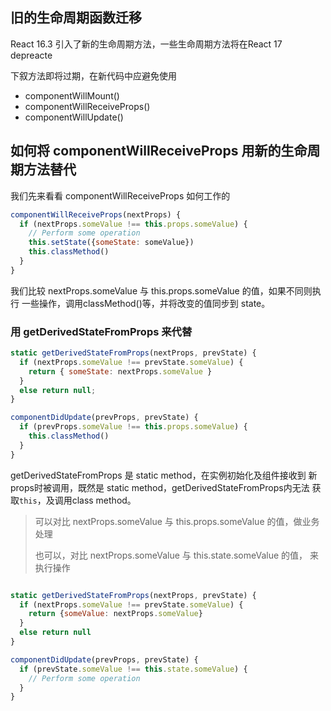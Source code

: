 
## 旧的生命周期函数迁移

React 16.3 引入了新的生命周期方法，一些生命周期方法将在React 17 depreacte

下叙方法即将过期，在新代码中应避免使用

- componentWillMount()
- componentWillReceiveProps()
- componentWillUpdate()

## 如何将 componentWillReceiveProps 用新的生命周期方法替代

我们先来看看 componentWillReceiveProps 如何工作的

```js
componentWillReceiveProps(nextProps) {
  if (nextProps.someValue !== this.props.someValue) {
    // Perform some operation
    this.setState({someState: someValue})
    this.classMethod()
  }
}
```

我们比较 nextProps.someValue 与 this.props.someValue 的值，如果不同则执行
一些操作，调用classMethod()等，并将改变的值同步到 state。

### 用 getDerivedStateFromProps 来代替

```js
static getDerivedStateFromProps(nextProps, prevState) {
  if (nextProps.someValue !== prevState.someValue) {
    return { someState: nextProps.someValue }
  }
  else return null;
}

componentDidUpdate(prevProps, prevState) {
  if (prevProps.someValue !== this.props.someValue) {
    this.classMethod()
  }
}
```

getDerivedStateFromProps 是 static method，在实例初始化及组件接收到
新props时被调用，既然是 static method，getDerivedStateFromProps内无法
获取`this`，及调用class method。

> 可以对比 nextProps.someValue 与 this.props.someValue 的值，做业务处理
>
> 也可以，对比 nextProps.someValue 与 this.state.someValue 的值，
> 来执行操作

```js

static getDerivedStateFromProps(nextProps, prevState) {
  if (nextProps.someValue !== prevState.someValue) {
    return {someValue: nextProps.someValue}
  }
  else return null
}

componentDidUpdate(prevProps, prevState) {
  if (prevState.someValue !== this.state.someValue) {
    // Perform some operation
  }
}
```

